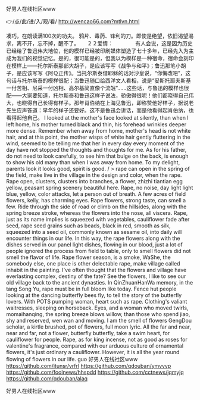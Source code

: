 
好男人在线社区www




👉/点/此/进/入/观/看/ http://wencao66.com?mtlvn.html




凑巧，在朗读满100次的功夫。
鸦片、毒药、锋利的刀。即使是绝望，依旧渴望渴求，离不开，忘不掉，醒不了。　　２２爱情：　　
　　有人会说，这是因为历史已经给了鲁迅伟大地位，他的模样已经被印刷媒体塑造了七十多年，已经先入为主成为我们的视觉记忆。是的，很可能是的，但我以为模样是一种宿命，宿命会刻印在模样上——托尔斯泰那部大胡子，是应该写写《战争与和平》；鲁迅那笔小胡子，是应该写写《阿Ｑ正传》。当托尔斯泰借耶稣的话对沙皇说，“你悔改吧”，这句话与托尔斯泰的模样很配；当鲁迅随口给西洋文人看相，说是“妥斯托耶夫斯基一付苦相、尼采一付凶相、高尔基简直像个流氓”……这些话，与鲁迅的模样也很配——大家要知道，托尔斯泰和鲁迅这样子说法，骄傲得很呢！他们都晓得自己伟大，也晓得自己长得有样子。那年肖伯纳在上海见鲁迅，即称赞他好样子，据说老先生应声答道：早年的样子还要好。这不是鲁迅会讲话，而是他看得起肖伯纳，也看得起他自己。
I looked at the mother's face looked at silently, than when I left home, his mother turned black and thin, his forehead wrinkles deeper more dense.
Remember when away from home, mother's head is not white hair, and at this point, the mother wisps of white hair gently fluttering in the wind, seemed to be telling me that her in every day every moment of the day have not stopped the thoughts and thoughts for me.
As for his father, do not need to look carefully, to see him that bulge on the back, is enough to show his old many than when I was away from home.
To my delight, parents look it looks good, spirit is good.
/ > rape can open in the spring of the field, make live in the village in the design and color, when the rape.
Rape open, clusters, clusters into branches, a flower, zhizhi tiantian egg yellow, peasant spring scenery beautiful here.
Rape, no noise, day light light blue, yellow, color attacks, let a person out of breath.
A few acres of field flowers, kelly, has charming eyes.
Rape flowers, strong taste, can smell a few.
Ride through the side of road or climb on the hillsides, along with the spring breeze stroke, whereas the flowers into the nose, all viscera.
Rape, just as its name implies is squeezed with vegetables, cauliflower fade after seed, rape seed grains such as beads, black in red, smooth as silk, squeezed into a seed oil, commonly known as sesame oil, into daily will encounter things in our life.
In this way, the rape flowers along with the dishes served in our panel light dishes, flowing in our blood, just a lot of people ignored the process from field to table, only to smell flowers did not smell the flavor of life.
Rape flower season, is a smoke, WaShe, the somebody else, one place is other delectable rape, make village called inhabit in the painting.
I've often thought that the flowers and village have everlasting complex, destiny of the fate?
See the flowers, I like to see our old village back to the ancient dynasties.
In QinZhuanHanWa memory, in the tang Song Yu, rape must be in full bloom like today.
Fence hut people looking at the dancing butterfly bees fly, to tell the story of the butterfly lovers.
With POTS pumping woman, heart such as rape.
Clothing's valiant waitresses, sleeping on horseback.
Eyes, and a woman who moved twirls, momaihanqing, the spring breeze blows willow, than those who spend jiao, shy and reserved, wen wan and moving.
I am the smell of flowers GengDou scholar, a kirtle brushed, pot of flowers, full moon lyric.
All the far and near, near and far, not a flower, butterfly butterfly, take a swim heart, for cauliflower for people.
Rape, as for king incense, not as good as roses for valentine's fragrance, compared with our arduous culture of ornamental flowers, it's just ordinary a cauliflower.
However, it is all the year round flowing of flowers in our life.
guo
好男人在线社区www https://github.com/itunsr/vrfrl
https://github.com/qdouban/ymvvvp
https://github.com/foolnews/hhspdd
https://github.com/cctnews/jqmyjq
https://github.com/qdouban/alaq





好男人在线社区www
